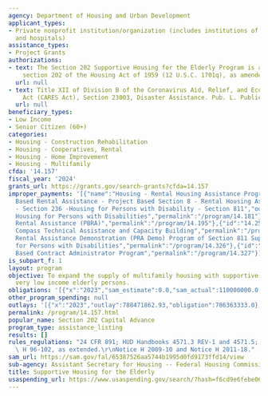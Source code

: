 ```yaml
---
agency: Department of Housing and Urban Development
applicant_types:
- Private nonprofit institution/organization (includes institutions of higher education
  and hospitals)
assistance_types:
- Project Grants
authorizations:
- text: The Section 202 Supportive Housing for the Elderly Program is authorized by
    section 202 of the Housing Act of 1959 (12 U.S.C. 1701q), as amended.
  url: null
- text: Title XII of Division B of the Coronavirus Aid, Relief, and Economic Security
    Act (CARES Act), Section 23003, Disaster Assistance. Pub. L. Public Law 116-136.
  url: null
beneficiary_types:
- Low Income
- Senior Citizen (60+)
categories:
- Housing - Construction Rehabilitation
- Housing - Cooperatives, Rental
- Housing - Home Improvement
- Housing - Multifamily
cfda: '14.157'
fiscal_year: '2024'
grants_url: https://grants.gov/search-grants?cfda=14.157
improper_payments: '[{"name":"Housing - Rental Housing Assistance Program - Project
  Based Rental Assistance - Project Based Section 8 - Rental Housing Assistance Program
  - Section 236 -Housing for Persons with Disability - Section 811","outlays":15236600000.0,"improper_payments":0.0,"insufficient_payment":45240000.0,"high_priority":false,"related_programs":[{"id":"14.181","name":"Supportive
  Housing for Persons with Disabilities","permalink":"/program/14.181"},{"id":"14.195","name":"Project-Based
  Rental Assistance (PBRA)","permalink":"/program/14.195"},{"id":"14.259","name":"Community
  Compass Technical Assistance and Capacity Building","permalink":"/program/14.259"},{"id":"14.326","name":"Project
  Rental Assistance Demonstration (PRA Demo) Program of Section 811 Supportive Housing
  for Persons with Disabilities","permalink":"/program/14.326"},{"id":"14.327","name":"Performance
  Based Contract Administrator Program","permalink":"/program/14.327"}]}]'
is_subpart_f: 1
layout: program
objective: To expand the supply of multifamily housing with supportive services for
  very low income elderly persons.
obligations: '[{"x":"2023","sam_estimate":0.0,"sam_actual":110000000.0,"usa_spending_actual":751339942.5},{"x":"2024","sam_estimate":0.0,"sam_actual":110000000.0,"usa_spending_actual":1021136334.04},{"x":"2025","sam_estimate":0.0,"sam_actual":0.0,"usa_spending_actual":462094318.0}]'
other_program_spending: null
outlays: '[{"x":"2023","outlay":788471862.93,"obligation":786363333.0},{"x":"2024","outlay":607610471.23,"obligation":946444382.0},{"x":"2025","outlay":63954611.93,"obligation":461718749.0}]'
permalink: /program/14.157.html
popular_name: Section 202 Capital Advance
program_type: assistance_listing
results: []
rules_regulations: "24 CFR 891; HUD Handbooks 4571.3 REV-1 and 4571.5; and Notice\
  \ H 96-102, as extended.\r\nNotice H 2009-10 and Notice H 2011-18."
sam_url: https://sam.gov/fal/65387526aa5744b1995d0fd9173ffd14/view
sub-agency: Assistant Secretary for Housing -- Federal Housing Commissioner
title: Supportive Housing for the Elderly
usaspending_url: https://www.usaspending.gov/search/?hash=f6cd9e6febe0611613ff2eaf08fdae5f
---
```

